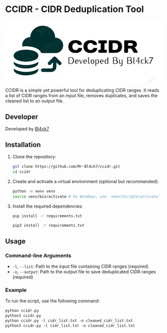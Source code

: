 # CCIDR - CIDR Deduplication Tool

![CCIDR Logo](CCIDR_Logo.png)

CCIDR is a simple yet powerful tool for deduplicating CIDR ranges. It reads a list of CIDR ranges from an input file, removes duplicates, and saves the cleaned list to an output file.

## Developer

Developed by [Bl4ck7](https://github.com/Mr-Bl4ck7)

## Installation

1. Clone the repository:
    ```sh
    git clone https://github.com/Mr-Bl4ck7/ccidr.git
    cd ccidr
    ```

2. Create and activate a virtual environment (optional but recommended):
    ```sh
    python -m venv venv
    source venv/bin/activate # On Windows, use `venv\Scripts\activate`
    ```

3. Install the required dependencies:
    ```sh
    pip install -r requirements.txt
    ```
    ```sh
    pip3 install -r requirements.txt
    ```

## Usage

### Command-line Arguments

- `-l`, `--list`: Path to the input file containing CIDR ranges (required)
- `-o`, `--output`: Path to the output file to save deduplicated CIDR ranges (required)

### Example

To run the script, use the following command:

    python ccidr.py
    python3 ccidr.py
    python ccidr.py -l cidr_list.txt -o cleaned_cidr_list.txt
    python3 ccidr.py -l cidr_list.txt -o cleaned_cidr_list.txt
